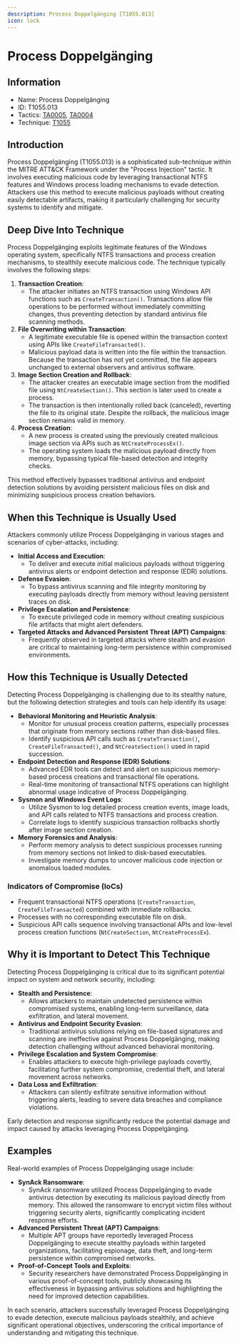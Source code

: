 ```yaml
---
description: Process Doppelgänging [T1055.013]
icon: lock
---
```


# Process Doppelgänging

## Information

- Name: Process Doppelgänging
- ID: T1055.013
- Tactics: [TA0005](../TA0005/TA0005.md), [TA0004](../TA0004/TA0004.md)
- Technique: [T1055](T1055.md)

## Introduction

Process Doppelgänging (T1055.013) is a sophisticated sub-technique within the MITRE ATT\&CK Framework under the "Process Injection" tactic. It involves executing malicious code by leveraging transactional NTFS features and Windows process loading mechanisms to evade detection. Attackers use this method to execute malicious payloads without creating easily detectable artifacts, making it particularly challenging for security systems to identify and mitigate.

## Deep Dive Into Technique

Process Doppelgänging exploits legitimate features of the Windows operating system, specifically NTFS transactions and process creation mechanisms, to stealthily execute malicious code. The technique typically involves the following steps:

1. **Transaction Creation**:
   - The attacker initiates an NTFS transaction using Windows API functions such as `CreateTransaction()`. Transactions allow file operations to be performed without immediately committing changes, thus preventing detection by standard antivirus file scanning methods.
2. **File Overwriting within Transaction**:
   - A legitimate executable file is opened within the transaction context using APIs like `CreateFileTransacted()`.
   - Malicious payload data is written into the file within the transaction. Because the transaction has not yet committed, the file appears unchanged to external observers and antivirus software.
3. **Image Section Creation and Rollback**:
   - The attacker creates an executable image section from the modified file using `NtCreateSection()`. This section is later used to create a process.
   - The transaction is then intentionally rolled back (canceled), reverting the file to its original state. Despite the rollback, the malicious image section remains valid in memory.
4. **Process Creation**:
   - A new process is created using the previously created malicious image section via APIs such as `NtCreateProcessEx()`.
   - The operating system loads the malicious payload directly from memory, bypassing typical file-based detection and integrity checks.

This method effectively bypasses traditional antivirus and endpoint detection solutions by avoiding persistent malicious files on disk and minimizing suspicious process creation behaviors.

## When this Technique is Usually Used

Attackers commonly utilize Process Doppelgänging in various stages and scenarios of cyber-attacks, including:

- **Initial Access and Execution**:
  - To deliver and execute initial malicious payloads without triggering antivirus alerts or endpoint detection and response (EDR) solutions.
- **Defense Evasion**:
  - To bypass antivirus scanning and file integrity monitoring by executing payloads directly from memory without leaving persistent traces on disk.
- **Privilege Escalation and Persistence**:
  - To execute privileged code in memory without creating suspicious file artifacts that might alert defenders.
- **Targeted Attacks and Advanced Persistent Threat (APT) Campaigns**:
  - Frequently observed in targeted attacks where stealth and evasion are critical to maintaining long-term persistence within compromised environments.

## How this Technique is Usually Detected

Detecting Process Doppelgänging is challenging due to its stealthy nature, but the following detection strategies and tools can help identify its usage:

- **Behavioral Monitoring and Heuristic Analysis**:
  - Monitor for unusual process creation patterns, especially processes that originate from memory sections rather than disk-based files.
  - Identify suspicious API calls such as `CreateTransaction()`, `CreateFileTransacted()`, and `NtCreateSection()` used in rapid succession.
- **Endpoint Detection and Response (EDR) Solutions**:
  - Advanced EDR tools can detect and alert on suspicious memory-based process creations and transactional file operations.
  - Real-time monitoring of transactional NTFS operations can highlight abnormal usage indicative of Process Doppelgänging.
- **Sysmon and Windows Event Logs**:
  - Utilize Sysmon to log detailed process creation events, image loads, and API calls related to NTFS transactions and process creation.
  - Correlate logs to identify suspicious transaction rollbacks shortly after image section creation.
- **Memory Forensics and Analysis**:
  - Perform memory analysis to detect suspicious processes running from memory sections not linked to disk-based executables.
  - Investigate memory dumps to uncover malicious code injection or anomalous loaded modules.

### Indicators of Compromise (IoCs)

- Frequent transactional NTFS operations (`CreateTransaction`, `CreateFileTransacted`) combined with immediate rollbacks.
- Processes with no corresponding executable file on disk.
- Suspicious API calls sequence involving transactional APIs and low-level process creation functions (`NtCreateSection`, `NtCreateProcessEx`).

## Why it is Important to Detect This Technique

Detecting Process Doppelgänging is critical due to its significant potential impact on system and network security, including:

- **Stealth and Persistence**:
  - Allows attackers to maintain undetected persistence within compromised systems, enabling long-term surveillance, data exfiltration, and lateral movement.
- **Antivirus and Endpoint Security Evasion**:
  - Traditional antivirus solutions relying on file-based signatures and scanning are ineffective against Process Doppelgänging, making detection challenging without advanced behavioral monitoring.
- **Privilege Escalation and System Compromise**:
  - Enables attackers to execute high-privilege payloads covertly, facilitating further system compromise, credential theft, and lateral movement across networks.
- **Data Loss and Exfiltration**:
  - Attackers can silently exfiltrate sensitive information without triggering alerts, leading to severe data breaches and compliance violations.

Early detection and response significantly reduce the potential damage and impact caused by attacks leveraging Process Doppelgänging.

## Examples

Real-world examples of Process Doppelgänging usage include:

- **SynAck Ransomware**:
  - SynAck ransomware utilized Process Doppelgänging to evade antivirus detection by executing its malicious payload directly from memory. This allowed the ransomware to encrypt victim files without triggering security alerts, significantly complicating incident response efforts.
- **Advanced Persistent Threat (APT) Campaigns**:
  - Multiple APT groups have reportedly leveraged Process Doppelgänging to execute stealthy payloads within targeted organizations, facilitating espionage, data theft, and long-term persistence within compromised networks.
- **Proof-of-Concept Tools and Exploits**:
  - Security researchers have demonstrated Process Doppelgänging in various proof-of-concept tools, publicly showcasing its effectiveness in bypassing antivirus solutions and highlighting the need for improved detection capabilities.

In each scenario, attackers successfully leveraged Process Doppelgänging to evade detection, execute malicious payloads stealthily, and achieve significant operational objectives, underscoring the critical importance of understanding and mitigating this technique.
